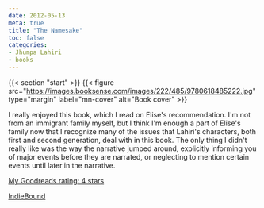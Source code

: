 ```yaml
---
date: 2012-05-13
meta: true
title: "The Namesake"
toc: false
categories:
- Jhumpa Lahiri
- books
---
```


{{< section "start" >}}
{{< figure src="https://images.booksense.com/images/222/485/9780618485222.jpg" type="margin" label="mn-cover" alt="Book cover" >}}

I really enjoyed this book, which I read on Elise's recommendation. I'm not from an immigrant family myself, but I think I'm enough a part of Elise's family now that I recognize many of the issues that Lahiri's characters, both first and second generation, deal with in this book. The only thing I didn't really like was the way the narrative jumped around, explicitly informing you of major events before they are narrated, or neglecting to mention certain events until later in the narrative.

[My Goodreads rating: 4 stars](https://www.goodreads.com/review/show/324529590)  

[IndieBound](https://www.indiebound.org/book/9780618485222)
